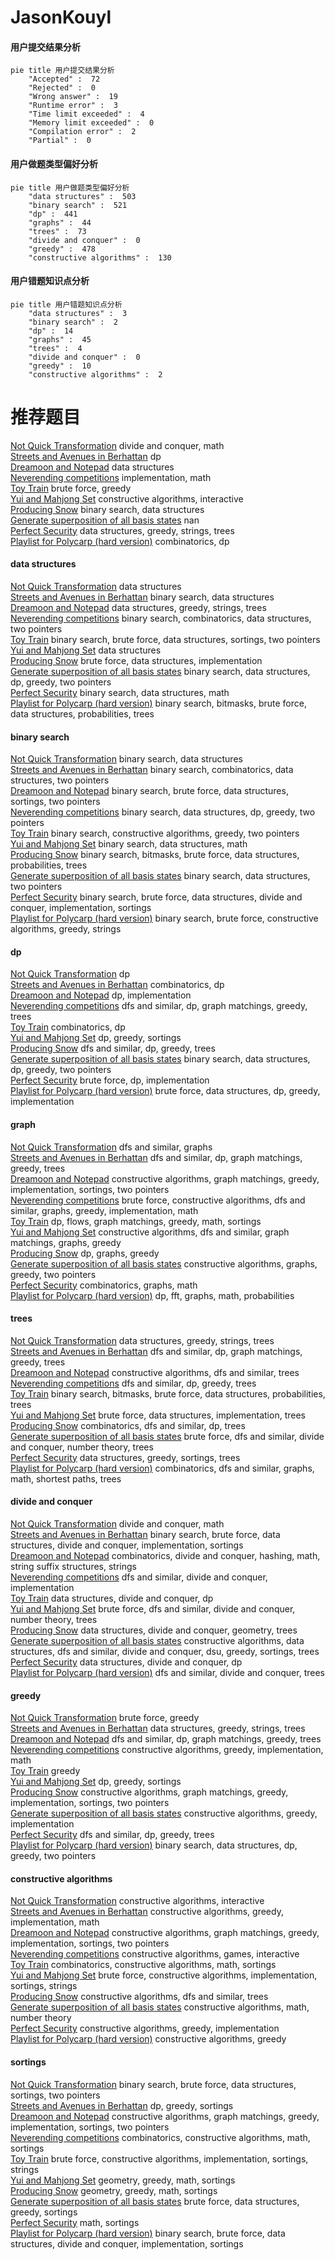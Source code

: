 # JasonKouyl
<!-- tabs:start -->
#### **用户提交结果分析**

```mermaid
pie title 用户提交结果分析
    "Accepted" :  72
    "Rejected" :  0
    "Wrong answer" :  19
    "Runtime error" :  3
    "Time limit exceeded" :  4
    "Memory limit exceeded" :  0
    "Compilation error" :  2
    "Partial" :  0
```
#### **用户做题类型偏好分析**

```mermaid
pie title 用户做题类型偏好分析
    "data structures" :  503
    "binary search" :  521
    "dp" :  441
    "graphs" :  44
    "trees" :  73
    "divide and conquer" :  0
    "greedy" :  478
    "constructive algorithms" :  130
```
#### **用户错题知识点分析**

```mermaid
pie title 用户错题知识点分析
    "data structures" :  3
    "binary search" :  2
    "dp" :  14
    "graphs" :  45
    "trees" :  4
    "divide and conquer" :  0
    "greedy" :  10
    "constructive algorithms" :  2
```
<!-- tabs:end -->
# 推荐题目
[Not Quick Transformation](http://codeforces.com/problemset/problem/117/D)		divide and conquer,
                        math		  
[Streets and Avenues in Berhattan](http://codeforces.com/problemset/problem/1070/J)		dp		  
[Dreamoon and Notepad](http://codeforces.com/problemset/problem/477/E)		data structures		  
[Neverending competitions](http://codeforces.com/problemset/problem/765/A)		implementation,
                        math		  
[Toy Train](https://codeforces.com/contest/1130/problem/D2)		brute force,
                        greedy		  
[Yui and Mahjong Set](http://codeforces.com/problemset/problem/1336/D)		constructive algorithms,
                        interactive		  
[Producing Snow](http://codeforces.com/problemset/problem/923/B)		binary search,
                        data structures		  
[Generate superposition of all basis states](http://codeforces.com/problemset/problem/1002/A1)		nan		  
[Perfect Security](http://codeforces.com/problemset/problem/923/C)		data structures,
                        greedy,
                        strings,
                        trees		  
[Playlist for Polycarp (hard version)](http://codeforces.com/problemset/problem/1185/G2)		combinatorics,
                        dp		  
<!-- tabs:start -->
#### **data structures**
[Not Quick Transformation](http://codeforces.com/problemset/problem/477/E)		data structures		  
[Streets and Avenues in Berhattan](http://codeforces.com/problemset/problem/923/B)		binary search,
                        data structures		  
[Dreamoon and Notepad](http://codeforces.com/problemset/problem/923/C)		data structures,
                        greedy,
                        strings,
                        trees		  
[Neverending competitions](http://codeforces.com/problemset/problem/1167/E)		binary search,
                        combinatorics,
                        data structures,
                        two pointers		  
[Toy Train](http://codeforces.com/problemset/problem/1379/D)		binary search,
                        brute force,
                        data structures,
                        sortings,
                        two pointers		  
[Yui and Mahjong Set](http://codeforces.com/problemset/problem/679/E)		data structures		  
[Producing Snow](http://codeforces.com/problemset/problem/1290/A)		brute force,
                        data structures,
                        implementation		  
[Generate superposition of all basis states](http://codeforces.com/problemset/problem/1492/C)		binary search,
                        data structures,
                        dp,
                        greedy,
                        two pointers		  
[Perfect Security](http://codeforces.com/problemset/problem/1490/G)		binary search,
                        data structures,
                        math		  
[Playlist for Polycarp (hard version)](http://codeforces.com/problemset/problem/1479/D)		binary search,
                        bitmasks,
                        brute force,
                        data structures,
                        probabilities,
                        trees		  
#### **binary search**
[Not Quick Transformation](http://codeforces.com/problemset/problem/923/B)		binary search,
                        data structures		  
[Streets and Avenues in Berhattan](http://codeforces.com/problemset/problem/1167/E)		binary search,
                        combinatorics,
                        data structures,
                        two pointers		  
[Dreamoon and Notepad](http://codeforces.com/problemset/problem/1379/D)		binary search,
                        brute force,
                        data structures,
                        sortings,
                        two pointers		  
[Neverending competitions](http://codeforces.com/problemset/problem/1492/C)		binary search,
                        data structures,
                        dp,
                        greedy,
                        two pointers		  
[Toy Train](http://codeforces.com/problemset/problem/1463/D)		binary search,
                        constructive algorithms,
                        greedy,
                        two pointers		  
[Yui and Mahjong Set](http://codeforces.com/problemset/problem/1490/G)		binary search,
                        data structures,
                        math		  
[Producing Snow](http://codeforces.com/problemset/problem/1479/D)		binary search,
                        bitmasks,
                        brute force,
                        data structures,
                        probabilities,
                        trees		  
[Generate superposition of all basis states](http://codeforces.com/problemset/problem/1436/E)		binary search,
                        data structures,
                        two pointers		  
[Perfect Security](http://codeforces.com/problemset/problem/1461/D)		binary search,
                        brute force,
                        data structures,
                        divide and conquer,
                        implementation,
                        sortings		  
[Playlist for Polycarp (hard version)](http://codeforces.com/problemset/problem/1493/C)		binary search,
                        brute force,
                        constructive algorithms,
                        greedy,
                        strings		  
#### **dp**
[Not Quick Transformation](http://codeforces.com/problemset/problem/1070/J)		dp		  
[Streets and Avenues in Berhattan](http://codeforces.com/problemset/problem/1185/G2)		combinatorics,
                        dp		  
[Dreamoon and Notepad](https://codeforces.com/contest/1113/problem/C)		dp,
                        implementation		  
[Neverending competitions](http://codeforces.com/problemset/problem/618/D)		dfs and similar,
                        dp,
                        graph matchings,
                        greedy,
                        trees		  
[Toy Train](http://codeforces.com/problemset/problem/1036/C)		combinatorics,
                        dp		  
[Yui and Mahjong Set](http://codeforces.com/problemset/problem/1154/F)		dp,
                        greedy,
                        sortings		  
[Producing Snow](http://codeforces.com/problemset/problem/1363/E)		dfs and similar,
                        dp,
                        greedy,
                        trees		  
[Generate superposition of all basis states](http://codeforces.com/problemset/problem/1492/C)		binary search,
                        data structures,
                        dp,
                        greedy,
                        two pointers		  
[Perfect Security](https://codeforces.com/contest/1457/problem/C)		brute force,
                        dp,
                        implementation		  
[Playlist for Polycarp (hard version)](http://codeforces.com/problemset/problem/1491/C)		brute force,
                        data structures,
                        dp,
                        greedy,
                        implementation		  
#### **graph**
[Not Quick Transformation](http://codeforces.com/problemset/problem/107/A)		dfs and similar,
                        graphs		  
[Streets and Avenues in Berhattan](http://codeforces.com/problemset/problem/618/D)		dfs and similar,
                        dp,
                        graph matchings,
                        greedy,
                        trees		  
[Dreamoon and Notepad](https://codeforces.com/contest/1382/problem/E)		constructive algorithms,
                        graph matchings,
                        greedy,
                        implementation,
                        sortings,
                        two pointers		  
[Neverending competitions](http://codeforces.com/problemset/problem/1487/C)		brute force,
                        constructive algorithms,
                        dfs and similar,
                        graphs,
                        greedy,
                        implementation,
                        math		  
[Toy Train](http://codeforces.com/problemset/problem/1437/C)		dp,
                        flows,
                        graph matchings,
                        greedy,
                        math,
                        sortings		  
[Yui and Mahjong Set](http://codeforces.com/problemset/problem/1470/D)		constructive algorithms,
                        dfs and similar,
                        graph matchings,
                        graphs,
                        greedy		  
[Producing Snow](http://codeforces.com/problemset/problem/1476/C)		dp,
                        graphs,
                        greedy		  
[Generate superposition of all basis states](http://codeforces.com/problemset/problem/1304/D)		constructive algorithms,
                        graphs,
                        greedy,
                        two pointers		  
[Perfect Security](http://codeforces.com/problemset/problem/1475/C)		combinatorics,
                        graphs,
                        math		  
[Playlist for Polycarp (hard version)](http://codeforces.com/problemset/problem/553/E)		dp,
                        fft,
                        graphs,
                        math,
                        probabilities		  
#### **trees**
[Not Quick Transformation](http://codeforces.com/problemset/problem/923/C)		data structures,
                        greedy,
                        strings,
                        trees		  
[Streets and Avenues in Berhattan](http://codeforces.com/problemset/problem/618/D)		dfs and similar,
                        dp,
                        graph matchings,
                        greedy,
                        trees		  
[Dreamoon and Notepad](http://codeforces.com/problemset/problem/573/C)		constructive algorithms,
                        dfs and similar,
                        trees		  
[Neverending competitions](http://codeforces.com/problemset/problem/1363/E)		dfs and similar,
                        dp,
                        greedy,
                        trees		  
[Toy Train](http://codeforces.com/problemset/problem/1479/D)		binary search,
                        bitmasks,
                        brute force,
                        data structures,
                        probabilities,
                        trees		  
[Yui and Mahjong Set](http://codeforces.com/problemset/problem/1511/C)		brute force,
                        data structures,
                        implementation,
                        trees		  
[Producing Snow](http://codeforces.com/problemset/problem/1499/F)		combinatorics,
                        dfs and similar,
                        dp,
                        trees		  
[Generate superposition of all basis states](http://codeforces.com/problemset/problem/1491/E)		brute force,
                        dfs and similar,
                        divide and conquer,
                        number theory,
                        trees		  
[Perfect Security](http://codeforces.com/problemset/problem/1466/D)		data structures,
                        greedy,
                        sortings,
                        trees		  
[Playlist for Polycarp (hard version)](http://codeforces.com/problemset/problem/1495/D)		combinatorics,
                        dfs and similar,
                        graphs,
                        math,
                        shortest paths,
                        trees		  
#### **divide and conquer**
[Not Quick Transformation](http://codeforces.com/problemset/problem/117/D)		divide and conquer,
                        math		  
[Streets and Avenues in Berhattan](http://codeforces.com/problemset/problem/1461/D)		binary search,
                        brute force,
                        data structures,
                        divide and conquer,
                        implementation,
                        sortings		  
[Dreamoon and Notepad](http://codeforces.com/problemset/problem/1466/G)		combinatorics,
                        divide and conquer,
                        hashing,
                        math,
                        string suffix structures,
                        strings		  
[Neverending competitions](http://codeforces.com/problemset/problem/1490/D)		dfs and similar,
                        divide and conquer,
                        implementation		  
[Toy Train](https://codeforces.com/contest/1483/problem/C)		data structures,
                        divide and conquer,
                        dp		  
[Yui and Mahjong Set](http://codeforces.com/problemset/problem/1491/E)		brute force,
                        dfs and similar,
                        divide and conquer,
                        number theory,
                        trees		  
[Producing Snow](http://codeforces.com/problemset/problem/1303/G)		data structures,
                        divide and conquer,
                        geometry,
                        trees		  
[Generate superposition of all basis states](http://codeforces.com/problemset/problem/1494/D)		constructive algorithms,
                        data structures,
                        dfs and similar,
                        divide and conquer,
                        dsu,
                        greedy,
                        sortings,
                        trees		  
[Perfect Security](http://codeforces.com/problemset/problem/1482/E)		data structures,
                        divide and conquer,
                        dp		  
[Playlist for Polycarp (hard version)](http://codeforces.com/problemset/problem/566/C)		dfs and similar,
                        divide and conquer,
                        trees		  
#### **greedy**
[Not Quick Transformation](https://codeforces.com/contest/1130/problem/D2)		brute force,
                        greedy		  
[Streets and Avenues in Berhattan](http://codeforces.com/problemset/problem/923/C)		data structures,
                        greedy,
                        strings,
                        trees		  
[Dreamoon and Notepad](http://codeforces.com/problemset/problem/618/D)		dfs and similar,
                        dp,
                        graph matchings,
                        greedy,
                        trees		  
[Neverending competitions](http://codeforces.com/problemset/problem/1004/B)		constructive algorithms,
                        greedy,
                        implementation,
                        math		  
[Toy Train](http://codeforces.com/problemset/problem/462/B)		greedy		  
[Yui and Mahjong Set](http://codeforces.com/problemset/problem/1154/F)		dp,
                        greedy,
                        sortings		  
[Producing Snow](https://codeforces.com/contest/1382/problem/E)		constructive algorithms,
                        graph matchings,
                        greedy,
                        implementation,
                        sortings,
                        two pointers		  
[Generate superposition of all basis states](https://codeforces.com/contest/1255/problem/D)		constructive algorithms,
                        greedy,
                        implementation		  
[Perfect Security](http://codeforces.com/problemset/problem/1363/E)		dfs and similar,
                        dp,
                        greedy,
                        trees		  
[Playlist for Polycarp (hard version)](http://codeforces.com/problemset/problem/1492/C)		binary search,
                        data structures,
                        dp,
                        greedy,
                        two pointers		  
#### **constructive algorithms**
[Not Quick Transformation](http://codeforces.com/problemset/problem/1336/D)		constructive algorithms,
                        interactive		  
[Streets and Avenues in Berhattan](http://codeforces.com/problemset/problem/1004/B)		constructive algorithms,
                        greedy,
                        implementation,
                        math		  
[Dreamoon and Notepad](https://codeforces.com/contest/1382/problem/E)		constructive algorithms,
                        graph matchings,
                        greedy,
                        implementation,
                        sortings,
                        two pointers		  
[Neverending competitions](https://codeforces.com/contest/1504/problem/D)		constructive algorithms,
                        games,
                        interactive		  
[Toy Train](http://codeforces.com/problemset/problem/1513/E)		combinatorics,
                        constructive algorithms,
                        math,
                        sortings		  
[Yui and Mahjong Set](http://codeforces.com/problemset/problem/1316/B)		brute force,
                        constructive algorithms,
                        implementation,
                        sortings,
                        strings		  
[Producing Snow](http://codeforces.com/problemset/problem/573/C)		constructive algorithms,
                        dfs and similar,
                        trees		  
[Generate superposition of all basis states](http://codeforces.com/problemset/problem/1366/D)		constructive algorithms,
                        math,
                        number theory		  
[Perfect Security](https://codeforces.com/contest/1255/problem/D)		constructive algorithms,
                        greedy,
                        implementation		  
[Playlist for Polycarp (hard version)](http://codeforces.com/problemset/problem/1493/A)		constructive algorithms,
                        greedy		  
#### **sortings**
[Not Quick Transformation](http://codeforces.com/problemset/problem/1379/D)		binary search,
                        brute force,
                        data structures,
                        sortings,
                        two pointers		  
[Streets and Avenues in Berhattan](http://codeforces.com/problemset/problem/1154/F)		dp,
                        greedy,
                        sortings		  
[Dreamoon and Notepad](https://codeforces.com/contest/1382/problem/E)		constructive algorithms,
                        graph matchings,
                        greedy,
                        implementation,
                        sortings,
                        two pointers		  
[Neverending competitions](http://codeforces.com/problemset/problem/1513/E)		combinatorics,
                        constructive algorithms,
                        math,
                        sortings		  
[Toy Train](http://codeforces.com/problemset/problem/1316/B)		brute force,
                        constructive algorithms,
                        implementation,
                        sortings,
                        strings		  
[Yui and Mahjong Set](https://codeforces.com/contest/1496/problem/C)		geometry,
                        greedy,
                        math,
                        sortings		  
[Producing Snow](http://codeforces.com/problemset/problem/1495/A)		geometry,
                        greedy,
                        math,
                        sortings		  
[Generate superposition of all basis states](http://codeforces.com/problemset/problem/1497/A)		brute force,
                        data structures,
                        greedy,
                        sortings		  
[Perfect Security](http://codeforces.com/problemset/problem/1427/A)		math,
                        sortings		  
[Playlist for Polycarp (hard version)](http://codeforces.com/problemset/problem/1461/D)		binary search,
                        brute force,
                        data structures,
                        divide and conquer,
                        implementation,
                        sortings		  
<!-- tabs:end -->
